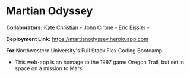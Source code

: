 # Martian Odyssey

**Collaborators:** 
[Kate Christian](https://github.com/k8xian) - 
[John Cirone](https://github.com/Ciwonie) - 
[Eric Eissler](https://github.com/eeissler83) - 

**Deployment Link:** https://martianodyssey.herokuapp.com

**For** Northwestern University's Full Stack Flex Coding Bootcamp

* This web-app is an homage to the 1997 game Oregon Trail, but set in space on a mission to Mars
